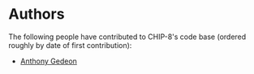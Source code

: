# Authors

The following people have contributed to CHIP-8's code base (ordered roughly by
date of first contribution):

* [Anthony Gedeon](https://github.com/anthonygedeon)
